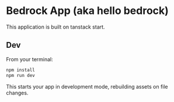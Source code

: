 # Bedrock App (aka hello bedrock)

This application is built on tanstack start. 

## Dev

From your terminal:

```sh
npm install
npm run dev
```

This starts your app in development mode, rebuilding assets on file changes.
